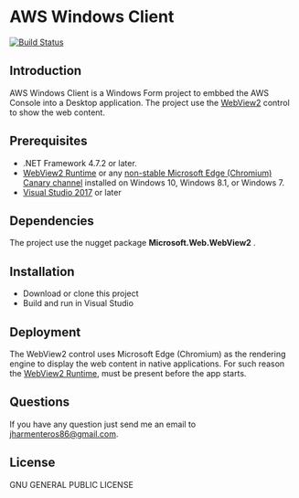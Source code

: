 # AWS Windows Client


[![Build Status](https://dev.azure.com/GuaguancoLab/AWS%20Win%20Client/_apis/build/status/johha86.awswinclient?branchName=master)](https://dev.azure.com/GuaguancoLab/AWS%20Win%20Client/_build/latest?definitionId=5&branchName=master)

## Introduction

AWS Windows Client is a Windows Form project to embbed the AWS Console into a Desktop application. The project use the  [WebView2][l3] control to show the web content.

## Prerequisites
  - .NET Framework 4.7.2 or later.
  - [WebView2 Runtime] or any [non-stable Microsoft Edge (Chromium) Canary channel][l1] installed on Windows 10, Windows 8.1, or Windows 7.
  - [Visual Studio 2017][l2] or later

## Dependencies
 The project use the nugget package **Microsoft.Web.WebView2** .
 
## Installation
  - Download or clone this project
  - Build and run in Visual Studio
  
## Deployment
The WebView2 control uses Microsoft Edge (Chromium) as the rendering engine to display the web content in native applications. For such reason the [WebView2 Runtime][l4], must be present before the app starts.

## Questions
If you have any question just send me an email to [jharmenteros86@gmail.com][l5].

License
----

GNU GENERAL PUBLIC LICENSE


  [WebView2 Runtime]: <https://developer.microsoft.com/microsoft-edge/webview2> 
  [l1]: <https://www.microsoftedgeinsider.com/download>
  [l2]: <https://visualstudio.microsoft.com/>
  [l3]: <https://docs.microsoft.com/en-us/microsoft-edge/webview2/>
  [l4]: <https://developer.microsoft.com/microsoft-edge/webview2>
  [l5]: <mailto:jharmenteros86@gmail.com>
  
  